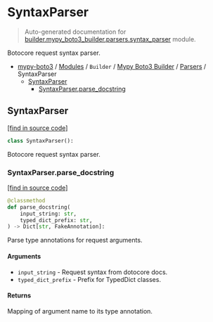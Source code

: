 # SyntaxParser

> Auto-generated documentation for [builder.mypy_boto3_builder.parsers.syntax_parser](https://github.com/vemel/mypy_boto3/blob/master/builder/mypy_boto3_builder/parsers/syntax_parser.py) module.

Botocore request syntax parser.

- [mypy-boto3](../../../README.md#mypy_boto3) / [Modules](../../../MODULES.md#mypy-boto3-modules) / `Builder` / [Mypy Boto3 Builder](../index.md#mypy-boto3-builder) / [Parsers](index.md#parsers) / SyntaxParser
    - [SyntaxParser](#syntaxparser)
        - [SyntaxParser.parse_docstring](#syntaxparserparse_docstring)

## SyntaxParser

[[find in source code]](https://github.com/vemel/mypy_boto3/blob/master/builder/mypy_boto3_builder/parsers/syntax_parser.py#L31)

```python
class SyntaxParser():
```

Botocore request syntax parser.

### SyntaxParser.parse_docstring

[[find in source code]](https://github.com/vemel/mypy_boto3/blob/master/builder/mypy_boto3_builder/parsers/syntax_parser.py#L170)

```python
@classmethod
def parse_docstring(
    input_string: str,
    typed_dict_prefix: str,
) -> Dict[str, FakeAnnotation]:
```

Parse type annotations for request arguments.

#### Arguments

- `input_string` - Request syntax from dotocore docs.
- `typed_dict_prefix` - Prefix for TypedDict classes.

#### Returns

Mapping of argument name to its type annotation.
